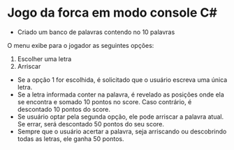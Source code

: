 # Jogo da forca em modo console C#

-  Criado um banco de palavras contendo no 10 palavras

O menu exibe para o jogador as seguintes opções:
1. Escolher uma letra
2. Arriscar

- Se a opção 1 for escolhida, é solicitado que o usuário escreva uma única letra.
- Se a letra informada conter na palavra, é revelado as posições onde ela se encontra e somado
10 pontos no score. Caso contrário, é descontado 10 pontos do score.
- Se usuário optar pela segunda opção, ele pode arriscar a palavra atual. Se errar, será descontado 50 pontos do seu score.
- Sempre que o usuário acertar a palavra, seja arriscando ou descobrindo todas as letras, ele ganha 50 pontos.



